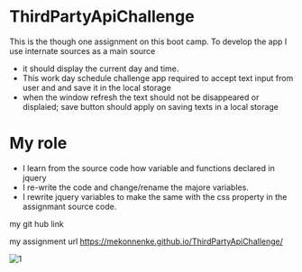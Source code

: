 # ThirdPartyApiChallenge
This is the though one assignment on this boot camp. To develop the app I use internate sources as a main source
* it should display the current day and time.
* This work day schedule challenge app required to accept text input from user and and save it in the local storage
* when the window refresh the text should not be disappeared or displaied; save button should apply on saving texts in a local storage
# My role
* I learn from the source code how variable and functions declared in jquery
* I re-write the code and change/rename the majore variables.
* I rewrite jquery variables to make the same with the css property in the assignmant source code.

my git hub link

my assignment url https://mekonnenke.github.io/ThirdPartyApiChallenge/








![1](https://user-images.githubusercontent.com/90818220/142804411-6bc36524-825a-4e4c-b750-7d6dc448d084.JPG)
